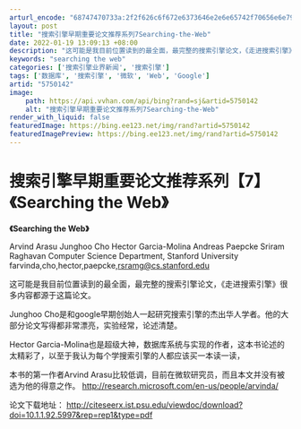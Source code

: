```yaml
---
arturl_encode: "68747470733a:2f2f626c6f672e6373646e2e6e65742f70656e6e796c69616e:672f61727469636c652f64657461696c732f35373530313432"
layout: post
title: "搜索引擎早期重要论文推荐系列7Searching-the-Web"
date: 2022-01-19 13:09:13 +08:00
description: "这可能是我目前位置读到的最全面，最完整的搜索引擎论文，《走进搜索引擎》很多内容都源于这篇论文。_se"
keywords: "searching the web"
categories: ['搜索引擎业界新闻', '搜索引擎']
tags: ['数据库', '搜索引擎', '微软', 'Web', 'Google']
artid: "5750142"
image:
    path: https://api.vvhan.com/api/bing?rand=sj&artid=5750142
    alt: "搜索引擎早期重要论文推荐系列7Searching-the-Web"
render_with_liquid: false
featuredImage: https://bing.ee123.net/img/rand?artid=5750142
featuredImagePreview: https://bing.ee123.net/img/rand?artid=5750142
---
```


# 搜索引擎早期重要论文推荐系列【7】《Searching the Web》

**《Searching the Web》**

Arvind Arasu Junghoo Cho Hector Garcia-Molina Andreas Paepcke Sriram Raghavan Computer Science Department, Stanford University farvinda,cho,hector,paepcke,rsramg@cs.stanford.edu

这可能是我目前位置读到的最全面，最完整的搜索引擎论文，《走进搜索引擎》很多内容都源于这篇论文。

Junghoo Cho是和google早期创始人一起研究搜索引擎的杰出华人学者。他的大部分论文写得都非常漂亮，实验经常，论述清楚。

Hector Garcia-Molina也是超级大神，数据库系统与实现的作者，这本书论述的太精彩了，以至于我认为每个学搜索引擎的人都应该买一本读一读，

本书的第一作者Arvind Arasu比较低调，目前在微软研究员，而且本文并没有被选为他的得意之作。
<http://research.microsoft.com/en-us/people/arvinda/>

论文下载地址：
<http://citeseerx.ist.psu.edu/viewdoc/download?doi=10.1.1.92.5997&rep=rep1&type=pdf>